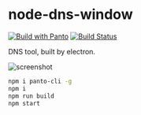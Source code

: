 # node-dns-window
[![Build with Panto][build-image]][build-url] [![Build Status][travis-image]][travis-url]

DNS tool, built by electron.

![screenshot](http://ww2.sinaimg.cn/large/801b780ajw1f8o6aujbq4j208c0goq3d.jpg)

```sh
npm i panto-cli -g
npm i
npm run build
npm start
```

[build-image]:https://img.shields.io/badge/build%20with-panto-yellowgreen.svg
[build-url]:https://github.com/pantojs/panto
[travis-url]: https://travis-ci.org/pantojs/panto-transformer
[travis-image]: http://img.shields.io/travis/pantojs/panto-transformer.svg